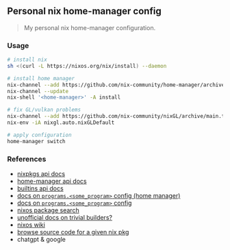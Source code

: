 ## Personal nix home-manager config

> My personal nix home-manager configuration.

### Usage

```sh
# install nix
sh <(curl -L https://nixos.org/nix/install) --daemon

# install home manager
nix-channel --add https://github.com/nix-community/home-manager/archive/master.tar.gz home-manager
nix-channel --update
nix-shell '<home-manager>' -A install

# fix GL/vulkan problems
nix-channel --add https://github.com/nix-community/nixGL/archive/main.tar.gz nixgl && nix-channel --update
nix-env -iA nixgl.auto.nixGLDefault

# apply configuration
home-manager switch
```

### References

- [nixpkgs api docs](https://nixos.org/manual/nixpkgs/stable/)
- [home-manager api docs](https://nix-community.github.io/home-manager/options.xhtml)
- [builtins api docs](https://nix.dev/manual/nix/2.24/language/builtins.html?highlight=nixpkgs#source-types)
- [docs on `programs.<some_program>` config (home manager)](https://github.com/nix-community/home-manager/tree/master/modules/programs)
- [docs on `programs.<some_program>` config](https://github.com/NixOS/nixpkgs/tree/master/nixos/modules/programs)
- [nixos package search](https://search.nixos.org/)
- [unofficial docs on trivial builders?](https://ryantm.github.io/nixpkgs/builders/trivial-builders/)
- [nixos wiki](https://nixos.wiki/wiki/Main_Page)
- [browse source code for a given nix pkg](https://github.com/NixOS/nixpkgs/tree/master/pkgs)
- chatgpt & google

